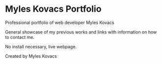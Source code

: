 # Myles Kovacs Portfolio

Professional portfolio of web developer Myles Kovacs

General showcase of my previous works and links with information on how to contact me.

No install necessary, live webpage.


Created by Myles Kovacs
